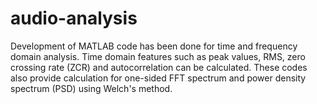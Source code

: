 # audio-analysis
Development of MATLAB code has been done for time and frequency domain analysis. Time domain features such as peak values, RMS, zero crossing rate (ZCR) and autocorrelation can be calculated. These codes also provide calculation for one-sided FFT  spectrum and power density spectrum (PSD) using Welch's method.
